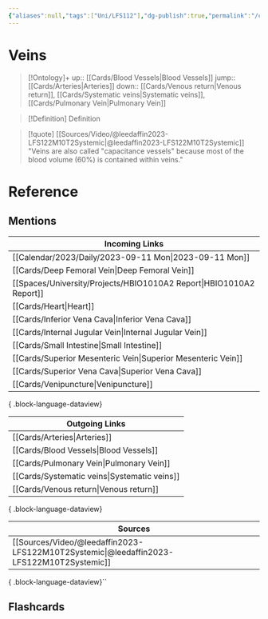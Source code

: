 ```yaml
---
{"aliases":null,"tags":["Uni/LFS112"],"dg-publish":true,"permalink":"/cards/veins/","dgPassFrontmatter":true}
---
```


# Veins

> [!Ontology]+
> up:: [[Cards/Blood Vessels\|Blood Vessels]]
> jump:: [[Cards/Arteries\|Arteries]]
> down:: [[Cards/Venous return\|Venous return]], [[Cards/Systematic veins\|Systematic veins]], [[Cards/Pulmonary Vein\|Pulmonary Vein]]

> [!Definition] Definition

> [!quote] [[Sources/Video/@leedaffin2023-LFS122M10T2Systemic\|@leedaffin2023-LFS122M10T2Systemic]]
> "Veins are also called "capacitance vessels" because most of the blood volume (60%) is contained within veins."

# Reference

## Mentions

| Incoming Links                                                         |
| ---------------------------------------------------------------------- |
| [[Calendar/2023/Daily/2023-09-11 Mon\|2023-09-11 Mon]]              |
| [[Cards/Deep Femoral Vein\|Deep Femoral Vein]]                      |
| [[Spaces/University/Projects/HBIO1010A2 Report\|HBIO1010A2 Report]] |
| [[Cards/Heart\|Heart]]                                              |
| [[Cards/Inferior Vena Cava\|Inferior Vena Cava]]                    |
| [[Cards/Internal Jugular Vein\|Internal Jugular Vein]]              |
| [[Cards/Small Intestine\|Small Intestine]]                          |
| [[Cards/Superior Mesenteric Vein\|Superior Mesenteric Vein]]        |
| [[Cards/Superior Vena Cava\|Superior Vena Cava]]                    |
| [[Cards/Venipuncture\|Venipuncture]]                                |

{ .block-language-dataview}

| Outgoing Links                                  |
| ----------------------------------------------- |
| [[Cards/Arteries\|Arteries]]                 |
| [[Cards/Blood Vessels\|Blood Vessels]]       |
| [[Cards/Pulmonary Vein\|Pulmonary Vein]]     |
| [[Cards/Systematic veins\|Systematic veins]] |
| [[Cards/Venous return\|Venous return]]       |

{ .block-language-dataview}

| Sources                                                                                     |
| ------------------------------------------------------------------------------------------- |
| [[Sources/Video/@leedaffin2023-LFS122M10T2Systemic\|@leedaffin2023-LFS122M10T2Systemic]] |

{ .block-language-dataview}``

## Flashcards